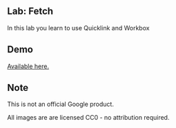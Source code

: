 ## Lab: Fetch

In this lab you learn to use Quicklink and Workbox

## Demo
[Available here.](https://anton-karlovskiy-quicklink-news-workbox.glitch.me)

## Note

This is not an official Google product.

All images are are licensed CC0 - no attribution required.
